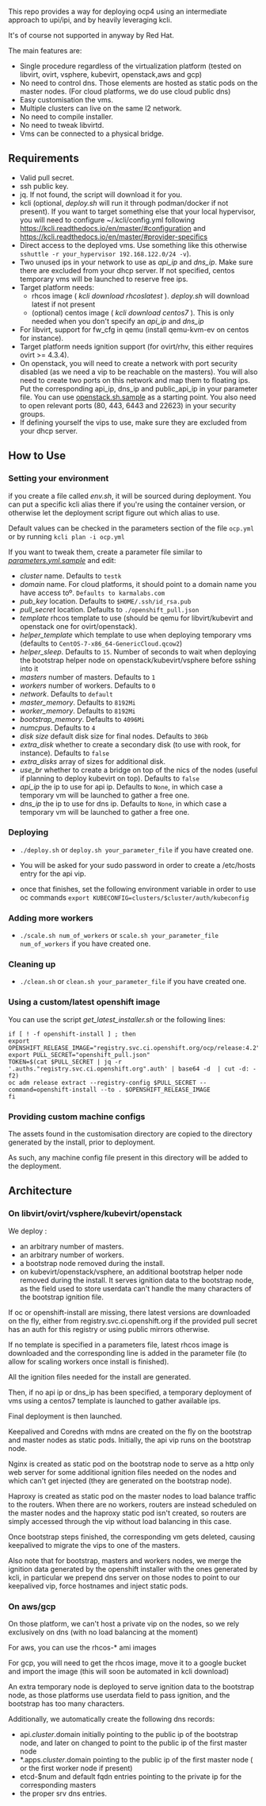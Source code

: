 This repo provides a way for deploying ocp4 using an intermediate approach to upi/ipi, and by heavily leveraging kcli.

It's of course not supported in anyway by Red Hat.

The main features are:

- Single procedure regardless of the virtualization platform (tested on libvirt, ovirt, vsphere, kubevirt, openstack,aws and gcp)
- No need to control dns. Those elements are hosted as static pods on the master nodes. (For cloud platforms, we do use cloud public dns)
- Easy customisation the vms.
- Multiple clusters can live on the same l2 network.
- No need to compile installer.
- No need to tweak libvirtd.
- Vms can be connected to a physical bridge.

## Requirements

- Valid pull secret.
- ssh public key.
- jq. If not found, the script will download it for you.
- kcli (optional, *deploy.sh* will run it through podman/docker if not present). If you want to target something else that your local hypervisor, you will need to configure ~/.kcli/config.yml following https://kcli.readthedocs.io/en/master/#configuration and https://kcli.readthedocs.io/en/master/#provider-specifics
- Direct access to the deployed vms. Use something like this otherwise `sshuttle -r your_hypervisor 192.168.122.0/24 -v`).
- Two unused ips in your network to use as *api_ip* and *dns_ip*. Make sure there are excluded from your dhcp server. If not specified, centos temporary vms will be launched to reserve free ips.
- Target platform needs:
  - rhcos image ( *kcli download rhcoslatest* ). *deploy.sh* will download latest if not present
  - (optional) centos image ( *kcli download centos7* ). This is only needed when you don't specify an *api_ip* and *dns_ip*
- For libvirt, support for fw_cfg in qemu (install qemu-kvm-ev on centos for instance).
- Target platform needs ignition support (for ovirt/rhv, this either requires ovirt >= 4.3.4).
- On openstack, you will need to create a network with port security disabled (as we need a vip to be reachable on the masters). You will also need to create two ports on this network and map them to floating ips. Put the corresponding api_ip, dns_ip and public_api_ip in your parameter file. You can use [openstack.sh.sample](openstack.sh.sample) as a starting point. You also need to open relevant ports (80, 443, 6443 and 22623) in your security groups.
- If defining yourself the vips to use, make sure they are excluded from your dhcp server.

## How to Use

### Setting your environment

if you create a file called *env.sh*, it will be sourced during deployment. You can put a specific kcli alias there if you're using the container version, or otherwise let the deployment script figure out which alias to use.

Default values can be checked in the parameters section of the file `ocp.yml` or by running `kcli plan -i ocp.yml`

If you want to tweak them, create a parameter file similar to [*parameters.yml.sample*](parameters.yml.sample) and edit:

- *cluster* name. Defaults to `testk`
- *domain* name. For cloud platforms, it should point to a domain name you have access toº. `Defaults to karmalabs.com`
- *pub_key* location. Defaults to `$HOME/.ssh/id_rsa.pub`
- *pull_secret* location. Defaults to `./openshift_pull.json`
- *template* rhcos template to use (should be qemu for libvirt/kubevirt and openstack one for ovirt/openstack).
- *helper_template* which template to use when deploying temporary vms (defaults to `CentOS-7-x86_64-GenericCloud.qcow2`)
- *helper_sleep*. Defaults to `15`. Number of seconds to wait when deploying the bootstrap helper node on openstack/kubevirt/vsphere before sshing into it
- *masters* number of masters. Defaults to `1`
- *workers* number of workers. Defaults to `0`
- *network*. Defaults to `default`
- *master_memory*. Defaults to `8192Mi`
- *worker_memory*. Defaults to `8192Mi`
- *bootstrap_memory*. Defaults to `4096Mi`
- *numcpus*. Defaults to `4`
- *disk size* default disk size for final nodes. Defaults to `30Gb`
- *extra_disk* whether to create a secondary disk (to use with rook, for instance). Defaults to `false`
- *extra\_disks* array of sizes for additional disk.
- *use_br* whether to create a bridge on top of the nics of the nodes (useful if planning to deploy kubevirt on top). Defaults to `false`
- *api_ip* the ip to use for api ip. Defaults to `None`, in which case a temporary vm will be launched to gather a free one.
- *dns_ip* the ip to use for dns ip. Defaults to `None`, in which case a temporary vm will be launched to gather a free one.

### Deploying

- `./deploy.sh` or `deploy.sh your_parameter_file` if you have created one.

- You will be asked for your sudo password in order to create a /etc/hosts entry for the api vip.

- once that finishes, set the following environment variable in order to use oc commands `export KUBECONFIG=clusters/$cluster/auth/kubeconfig`

### Adding more workers

- `./scale.sh num_of_workers` or `scale.sh your_parameter_file num_of_workers` if you have created one.

### Cleaning up

- `./clean.sh` or `clean.sh your_parameter_file` if you have created one.

### Using a custom/latest openshift image

You can use the script *get_latest_installer.sh* or the following lines:

```
if [ ! -f openshift-install ] ; then
export OPENSHIFT_RELEASE_IMAGE="registry.svc.ci.openshift.org/ocp/release:4.2"
export PULL_SECRET="openshift_pull.json"
TOKEN=$(cat $PULL_SECRET | jq -r '.auths."registry.svc.ci.openshift.org".auth' | base64 -d  | cut -d: -f2)
oc adm release extract --registry-config $PULL_SECRET --command=openshift-install --to . $OPENSHIFT_RELEASE_IMAGE
fi
```

### Providing custom machine configs

The assets found in the customisation directory are copied to the directory generated by the install, prior to deployment.

As such, any machine config file present in this directory will be added to the deployment.

## Architecture

### On libvirt/ovirt/vsphere/kubevirt/openstack

We deploy :

- an arbitrary number of masters.
- an arbitrary number of workers.
- a bootstrap node removed during the install.
- on kubevirt/openstack/vsphere, an additional bootstrap helper node removed during the install. It serves ignition data to the bootstrap node, as the field used to store userdata can't handle the many characters of the bootstrap ignition file.

If oc or openshift-install are missing, there latest versions are downloaded on the fly, either from registry.svc.ci.openshift.org if the provided pull secret has an auth for this registry or using public mirrors otherwise.

If no template is specified in a parameters file, latest rhcos image is downloaded and the corresponding line is added in the parameter file (to allow for scaling workers once install is finished).

All the ignition files needed for the install are generated.

Then, if no api ip or dns_ip has been specified, a temporary deployment of vms using a centos7 template is launched to gather available ips.

Final deployment is then launched.

Keepalived and Coredns with mdns are created on the fly on the bootstrap and master nodes as static pods. Initially, the api vip runs on the bootstrap node.

Nginx is created as static pod on the bootstrap node to serve as a http only web server for some additional ignition files needed on the nodes and which can't get injected (they are generated on the bootstrap node).

Haproxy is created as static pod on the master nodes to load balance traffic to the routers. When there are no workers, routers are instead scheduled on the master nodes and the haproxy static pod isn't created, so routers are simply accessed through the vip without load balancing in this case.

Once bootstrap steps finished, the corresponding vm gets deleted, causing keepalived to migrate the vips to one of the masters.

Also note that for bootstrap, masters and workers nodes, we merge the ignition data generated by the openshift installer with the ones generated by kcli, in particular we prepend dns server on those nodes to point to our keepalived vip, force hostnames and inject static pods.

### On aws/gcp

On those platform, we can't host a private vip on the nodes, so we rely exclusively on dns (with no load balancing at the moment)

For aws, you can use the rhcos-* ami images

For gcp, you will need to get the rhcos image, move it to a google bucket and import the image (this will soon be automated in kcli download)

An extra temporary node is deployed to serve ignition data to the bootstrap node, as those platforms use userdata field to pass ignition, and the bootstrap has too many characters.

Additionally, we automatically create the following dns records:

- api.$cluster.$domain initially pointing to the public ip of the bootstrap node, and later on changed to point to the public ip of the first master node
- *.apps.$cluster.$domain pointing to the public ip of the first master node ( or the first worker node if present)
- etcd-$num and default fqdn entries pointing to the private ip for the corresponding masters
- the proper srv dns entries.
